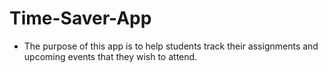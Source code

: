 # Time-Saver-App
- The purpose of this app is to help students track their assignments and upcoming events that they wish to attend.
